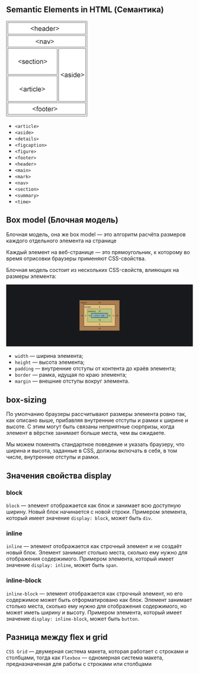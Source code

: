 ## Semantic Elements in HTML (Семантика)
![semantic.png](..%2Fpublic%2Fsemantic.png)

- `<article>`
- `<aside>`
- `<details>`
- `<figcaption>`
- `<figure>`
- `<footer>`
- `<header>`
- `<main>`
- `<mark>`
- `<nav>`
- `<section>`
- `<summary>`
- `<time>`

## Box model (Блочная модель)
Блочная модель, она же box model — это алгоритм расчёта размеров каждого отдельного элемента на странице

Каждый элемент на веб-странице — это прямоугольник, к которому во время отрисовки браузеры применяют CSS-свойства.

Блочная модель состоит из нескольких CSS-свойств, влияющих на размеры элемента:

![box-model.png](..%2Fpublic%2Fbox-model.png)

- `width` — ширина элемента;
- `height` — высота элемента;
- `padding` — внутренние отступы от контента до краёв элемента;
- `border` — рамка, идущая по краю элемента;
- `margin` — внешние отступы вокруг элемента.

## box-sizing
По умолчанию браузеры рассчитывают размеры элемента ровно так, как описано выше, прибавляя внутренние отступы и рамки к ширине и высоте. С этим могут быть связаны неприятные сюрпризы, когда элемент в вёрстке занимает больше места, чем вы ожидаете.

Мы можем поменять стандартное поведение и указать браузеру, что ширина и высота, заданные в CSS, должны включать в себя, в том числе, внутренние отступы и рамки.

## Значения свойства display
### block
`block` — элемент отображается как блок и занимает всю доступную ширину. Новый блок начинается с новой строки. Примером элемента, который имеет значение `display: block`, может быть `div`.

### inline
`inline` — элемент отображается как строчный элемент и не создаёт новый блок. Элемент занимает столько места, сколько ему нужно для отображения содержимого. Примером элемента, который имеет значение `display: inline`, может быть `span`.

### inline-block
`inline-block` — элемент отображается как строчный элемент, но его содержимое может быть отформатировано как блок. Элемент занимает столько места, сколько ему нужно для отображения содержимого, но может иметь ширину и высоту. Примером элемента, который имеет значение `display: inline-block`, может быть `button`.

## Разница между flex и grid
`CSS Grid` — двумерная система макета, которая работает с строками и столбцами, тогда как `Flexbox` — одномерная система макета, предназначенная для работы с строками или столбцами

